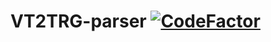 # VT2TRG-parser [![CodeFactor](https://www.codefactor.io/repository/github/rkdrns4747/vt2trg-parser/badge)](https://www.codefactor.io/repository/github/rkdrns4747/vt2trg-parser)

